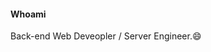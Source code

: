 #### Whoami
Back-end Web Deveopler / Server Engineer.😄

<!-- #### Skills -->
<!-- [![My Skills](https://skillicons.dev/icons?i=spring,hibernate,mysql&perlink=3)](https://skillicons.dev) -->

<!-- #### Stats -->
<!-- | [![MyeongchanJin's GitHub stats](https://github-readme-stats.vercel.app/api?username=npee&count_private=true&show_icons=true&theme=buefy&hide=contribs&hide_title=true&line_height=30)](https://github.com/npee) | [![Top Langs](https://github-readme-stats.vercel.app/api/top-langs/?username=npee&hide=html,css,scss&layout=compact&theme=buefy)](https://github.com/npee) | -->
<!-- |------------------------------------------------------------------------------------------------------------------------------------------------------------------------------------------------------------------|--------------------------------------------------------------------------------------------------------------------------------------------------------------------------| -->

<!-- #### Repositories -->
<!-- [![Readme Card](https://github-readme-stats.vercel.app/api/pin/?username=npee&repo=font2img&show_owner=true&theme=buefy)](https://github.com/anuraghazra/github-readme-stats) -->
<!-- [![Readme Card](https://github-readme-stats.vercel.app/api/pin/?username=npee&repo=filetransfer&show_owner=true&theme=buefy)](https://github.com/anuraghazra/github-readme-stats) -->


<!--
### Hi there 👋

Back-end

[![My Skills](https://skillicons.dev/icons?i=spring,flask,hibernate,nodejs,tensorflow)](https://skillicons.dev)
[![My Skills](https://skillicons.dev/icons?i=java,python,kotlin,javascript)](https://skillicons.dev)
[![My Skills](https://skillicons.dev/icons?i=aws,docker,jenkins,nginx)](https://skillicons.dev)

버전관리

[![My Skills](https://skillicons.dev/icons?i=git,github,gitlab)](https://skillicons.dev)

빌드 도구

[![My Skills](https://skillicons.dev/icons?i=maven,gradle)](https://skillicons.dev)

DB 벤더

[![My Skills](https://skillicons.dev/icons?i=mysql,redis,postgres,)](https://skillicons.dev)

Front-end

[![My Skills](https://skillicons.dev/icons?i=flutter,react,jquery,bootstrap,html,css)](https://skillicons.dev)

사용해본 언어
[![My Skills](https://skillicons.dev/icons?i=c,cpp,cs,dart,go)](https://skillicons.dev)

IDEs
[![My Skills](https://skillicons.dev/icons?i=idea,eclipse,vscode,arduino,raspberrypi,ktor)](https://skillicons.dev)


**npee/npee** is a ✨ _special_ ✨ repository because its `README.md` (this file) appears on your GitHub profile.

// leetcode
[![KnlnKS's LeetCode stats](https://leetcode-stats-six.vercel.app/?username=npee)](https://github.com/KnlnKS/leetcode-stats)

Here are some ideas to get you started:

- 🔭 I’m currently working on ...
- 🌱 I’m currently learning ...
- 👯 I’m looking to collaborate on ...
- 🤔 I’m looking for help with ...
- 💬 Ask me about ...
- 📫 How to reach me: ...
- 😄 Pronouns: ...
- ⚡ Fun fact: ...
-->
